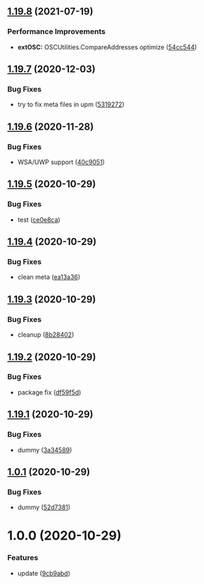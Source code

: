 ## [1.19.8](https://github.com/Iam1337/extOSC/compare/v1.19.7...v1.19.8) (2021-07-19)


### Performance Improvements

* **extOSC:** OSCUtilities.CompareAddresses optimize ([54cc544](https://github.com/Iam1337/extOSC/commit/54cc544eb2c37291c0b482663133f36be0d15712))

## [1.19.7](https://github.com/Iam1337/extOSC/compare/v1.19.6...v1.19.7) (2020-12-03)


### Bug Fixes

* try to fix meta files in upm ([5319272](https://github.com/Iam1337/extOSC/commit/5319272d18a99af243bc7ce77a908404c9e11a16))

## [1.19.6](https://github.com/Iam1337/extOSC/compare/v1.19.5...v1.19.6) (2020-11-28)


### Bug Fixes

* WSA/UWP support ([40c9051](https://github.com/Iam1337/extOSC/commit/40c90514785ab324b6a5cde9c22c98e73700702a))

## [1.19.5](https://github.com/Iam1337/extOSC/compare/v1.19.4...v1.19.5) (2020-10-29)


### Bug Fixes

* test ([ce0e8ca](https://github.com/Iam1337/extOSC/commit/ce0e8ca16ca5bdc24c6eae8cbb47e7660a8b6036))

## [1.19.4](https://github.com/Iam1337/extOSC/compare/v1.19.3...v1.19.4) (2020-10-29)


### Bug Fixes

* clean meta ([ea13a36](https://github.com/Iam1337/extOSC/commit/ea13a36dd464aa432d17d467ee0713c6b91f219d))

## [1.19.3](https://github.com/Iam1337/extOSC/compare/v1.19.2...v1.19.3) (2020-10-29)


### Bug Fixes

* cleanup ([8b28402](https://github.com/Iam1337/extOSC/commit/8b284028bdf98533e5835af7bc8ed87c89838d00))

## [1.19.2](https://github.com/Iam1337/extOSC/compare/v1.19.1...v1.19.2) (2020-10-29)


### Bug Fixes

* package fix ([df59f5d](https://github.com/Iam1337/extOSC/commit/df59f5d73e1ac7068b576efb8f7446f8ad473f68))

## [1.19.1](https://github.com/Iam1337/extOSC/compare/v1.19.0...v1.19.1) (2020-10-29)


### Bug Fixes

* dummy ([3a34589](https://github.com/Iam1337/extOSC/commit/3a345892fb6129e58538ab99d4380ad784e48998))

## [1.0.1](https://github.com/Iam1337/extOSC/compare/v1.0.0...v1.0.1) (2020-10-29)


### Bug Fixes

* dummy ([52d7381](https://github.com/Iam1337/extOSC/commit/52d7381c8f9bcd0839266072e3c22cb17b310f95))

# 1.0.0 (2020-10-29)


### Features

* update ([9cb9abd](https://github.com/Iam1337/extOSC/commit/9cb9abd03f4eeb3f02851940615a64c7569cde4d))
